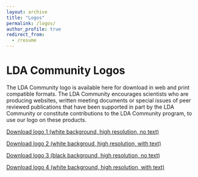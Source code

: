 ```yaml
---
layout: archive
title: "Logos"
permalink: /logos/
author_profile: true
redirect_from:
  - /resume
---
```


# LDA Community Logos

The LDA Community logo is available here for download in web and print compatible formats. 
The LDA Community encourages scientists who are producing websites, written meeting documents or special issues of peer reviewed publications that have 
been supported in part by the LDA Community or constitute contributions to the LDA Community program, to use our logo on these products. 

[Download logo 1 (white background, high resolution, no text)](https://aimesproject.org/wp-content/uploads/2022/04/4hex-13.jpg)

[Download logo 2 (white backgroud, high resolution, with text)](https://aimesproject.org/wp-content/uploads/2022/04/new-logo-47.jpg)

[Download logo 3 (black background, high resolution, no text)](https://aimesproject.org/wp-content/uploads/2022/04/logo-circle.jpg)

[Download logo 4 (white background, high resolution, with text)](https://aimesproject.org/wp-content/uploads/2022/04/unnamed.jpg)
